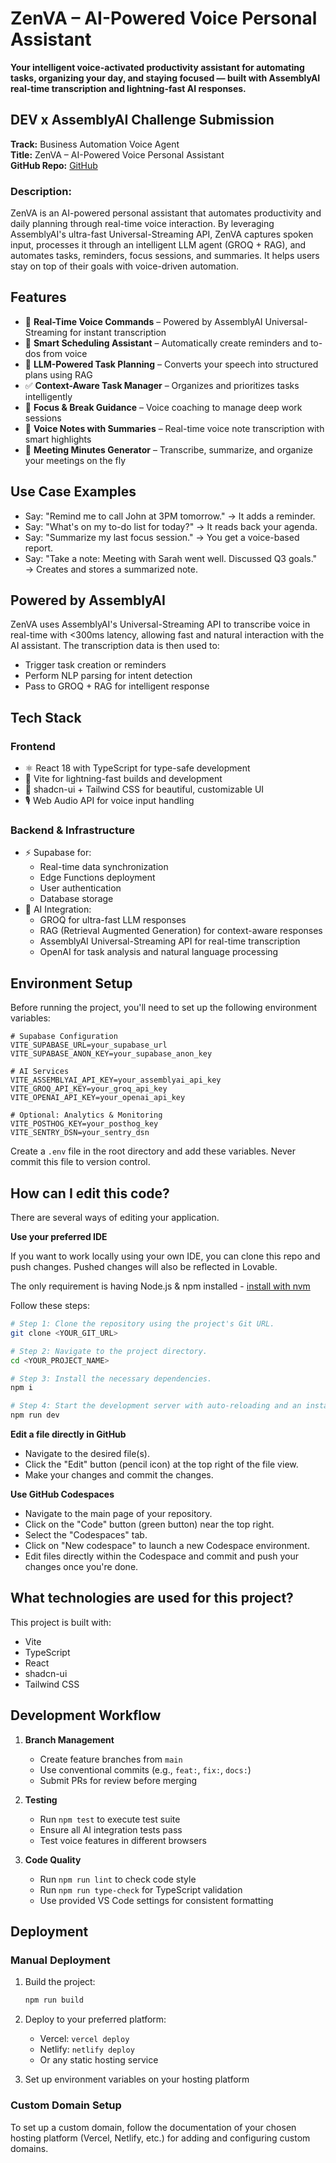 # ZenVA – AI-Powered Voice Personal Assistant

**Your intelligent voice-activated productivity assistant for automating tasks, organizing your day, and staying focused — built with AssemblyAI real-time transcription and lightning-fast AI responses.**

## DEV x AssemblyAI Challenge Submission

**Track:** Business Automation Voice Agent  
**Title:** ZenVA – AI-Powered Voice Personal Assistant  
**GitHub Repo:** [GitHub](https://github.com/Jr-005/zen-focus-ai-coach)  

### Description:
ZenVA is an AI-powered personal assistant that automates productivity and daily planning through real-time voice interaction. By leveraging AssemblyAI's ultra-fast Universal-Streaming API, ZenVA captures spoken input, processes it through an intelligent LLM agent (GROQ + RAG), and automates tasks, reminders, focus sessions, and summaries. It helps users stay on top of their goals with voice-driven automation.

## Features

- 🎤 **Real-Time Voice Commands** – Powered by AssemblyAI Universal-Streaming for instant transcription
- 📅 **Smart Scheduling Assistant** – Automatically create reminders and to-dos from voice
- 🧠 **LLM-Powered Task Planning** – Converts your speech into structured plans using RAG
- ✅ **Context-Aware Task Manager** – Organizes and prioritizes tasks intelligently
- 🧘 **Focus & Break Guidance** – Voice coaching to manage deep work sessions
- 📝 **Voice Notes with Summaries** – Real-time voice note transcription with smart highlights
- 🧾 **Meeting Minutes Generator** – Transcribe, summarize, and organize your meetings on the fly

## Use Case Examples

- Say: "Remind me to call John at 3PM tomorrow." → It adds a reminder.
- Say: "What's on my to-do list for today?" → It reads back your agenda.
- Say: "Summarize my last focus session." → You get a voice-based report.
- Say: "Take a note: Meeting with Sarah went well. Discussed Q3 goals." → Creates and stores a summarized note.

## Powered by AssemblyAI

ZenVA uses AssemblyAI's Universal-Streaming API to transcribe voice in real-time with <300ms latency, allowing fast and natural interaction with the AI assistant. The transcription data is then used to:

- Trigger task creation or reminders
- Perform NLP parsing for intent detection
- Pass to GROQ + RAG for intelligent response

## Tech Stack

### Frontend
- ⚛️ React 18 with TypeScript for type-safe development
- 🚀 Vite for lightning-fast builds and development
- 🎨 shadcn-ui + Tailwind CSS for beautiful, customizable UI
- 🎙️ Web Audio API for voice input handling

### Backend & Infrastructure
- ⚡ Supabase for:
  - Real-time data synchronization
  - Edge Functions deployment
  - User authentication
  - Database storage
- 🧠 AI Integration:
  - GROQ for ultra-fast LLM responses
  - RAG (Retrieval Augmented Generation) for context-aware responses
  - AssemblyAI Universal-Streaming API for real-time transcription
  - OpenAI for task analysis and natural language processing

## Environment Setup

Before running the project, you'll need to set up the following environment variables:

```env
# Supabase Configuration
VITE_SUPABASE_URL=your_supabase_url
VITE_SUPABASE_ANON_KEY=your_supabase_anon_key

# AI Services
VITE_ASSEMBLYAI_API_KEY=your_assemblyai_api_key
VITE_GROQ_API_KEY=your_groq_api_key
VITE_OPENAI_API_KEY=your_openai_api_key

# Optional: Analytics & Monitoring
VITE_POSTHOG_KEY=your_posthog_key
VITE_SENTRY_DSN=your_sentry_dsn
```

Create a `.env` file in the root directory and add these variables. Never commit this file to version control.

## How can I edit this code?

There are several ways of editing your application.

**Use your preferred IDE**

If you want to work locally using your own IDE, you can clone this repo and push changes. Pushed changes will also be reflected in Lovable.

The only requirement is having Node.js & npm installed - [install with nvm](https://github.com/nvm-sh/nvm#installing-and-updating)

Follow these steps:

```sh
# Step 1: Clone the repository using the project's Git URL.
git clone <YOUR_GIT_URL>

# Step 2: Navigate to the project directory.
cd <YOUR_PROJECT_NAME>

# Step 3: Install the necessary dependencies.
npm i

# Step 4: Start the development server with auto-reloading and an instant preview.
npm run dev
```

**Edit a file directly in GitHub**

- Navigate to the desired file(s).
- Click the "Edit" button (pencil icon) at the top right of the file view.
- Make your changes and commit the changes.

**Use GitHub Codespaces**

- Navigate to the main page of your repository.
- Click on the "Code" button (green button) near the top right.
- Select the "Codespaces" tab.
- Click on "New codespace" to launch a new Codespace environment.
- Edit files directly within the Codespace and commit and push your changes once you're done.

## What technologies are used for this project?

This project is built with:

- Vite
- TypeScript
- React
- shadcn-ui
- Tailwind CSS

## Development Workflow

1. **Branch Management**
   - Create feature branches from `main`
   - Use conventional commits (e.g., `feat:`, `fix:`, `docs:`)
   - Submit PRs for review before merging

2. **Testing**
   - Run `npm test` to execute test suite
   - Ensure all AI integration tests pass
   - Test voice features in different browsers

3. **Code Quality**
   - Run `npm run lint` to check code style
   - Run `npm run type-check` for TypeScript validation
   - Use provided VS Code settings for consistent formatting

## Deployment

### Manual Deployment

1. Build the project:
   ```sh
   npm run build
   ```

2. Deploy to your preferred platform:
   - Vercel: `vercel deploy`
   - Netlify: `netlify deploy`
   - Or any static hosting service

3. Set up environment variables on your hosting platform

### Custom Domain Setup

To set up a custom domain, follow the documentation of your chosen hosting platform (Vercel, Netlify, etc.) for adding and configuring custom domains.
